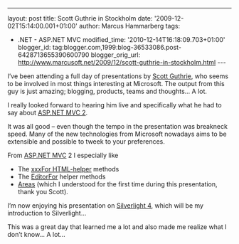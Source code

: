 ---
layout: post
title: Scott Guthrie in Stockholm
date: '2009-12-02T15:14:00.001+01:00'
author: Marcus Hammarberg
tags:
  - .NET -
ASP.NET MVC
modified_time: '2010-12-14T16:18:09.703+01:00'
blogger_id: tag:blogger.com,1999:blog-36533086.post-6428713655390600790
blogger_orig_url: http://www.marcusoft.net/2009/12/scott-guthrie-in-stockholm.html ---

I’ve been attending a full day of presentations by
<a href="http://weblogs.asp.net/scottgu/" target="_blank">Scott
Guthrie</a>, who seems to be involved in most things interesting at
Microsoft. The output from this guy is just amazing; blogging, products,
teams and thoughts… A lot.

I really looked forward to hearing him live and specifically what he had
to say about
<a href="http://www.asp.net/(S(m4vhrxrb1md4rg451u0b1445))/mvc/"
target="_blank">ASP.NET MVC 2</a>.

It was all good – even though the tempo in the presentation was
breakneck speed. Many of the new technologies from Microsoft nowadays
aims to be extensible and possible to tweek to your preferences.

From <a href="http://www.asp.net/mVC/" target="_blank">ASP.NET MVC</a> 2
I especially like

-   The
    <a href="http://msdn.microsoft.com/en-us/library/dd470179(VS.100).aspx"
    target="_blank">xxxFor HTML-helper</a> methods
-   The
    <a href="http://msdn.microsoft.com/en-us/library/ee402949(VS.100).aspx"
    target="_blank">EditorFor</a> helper methods
-   <a
    href="http://odetocode.com/Blogs/scott/archive/2009/10/13/asp-net-mvc2-preview-2-areas-and-routes.aspx"
    target="_blank">Areas</a> (which I understood for the first time
    during this presentation, thank you Scott).

I’m now enjoying his presentation on
<a href="http://silverlight.net/getstarted/silverlight-4-beta/"
target="_blank">Silverlight 4</a>, which will be my introduction to
Silverlight…

This was a great day that learned me a lot and also made me realize what
I don’t know… A lot…
